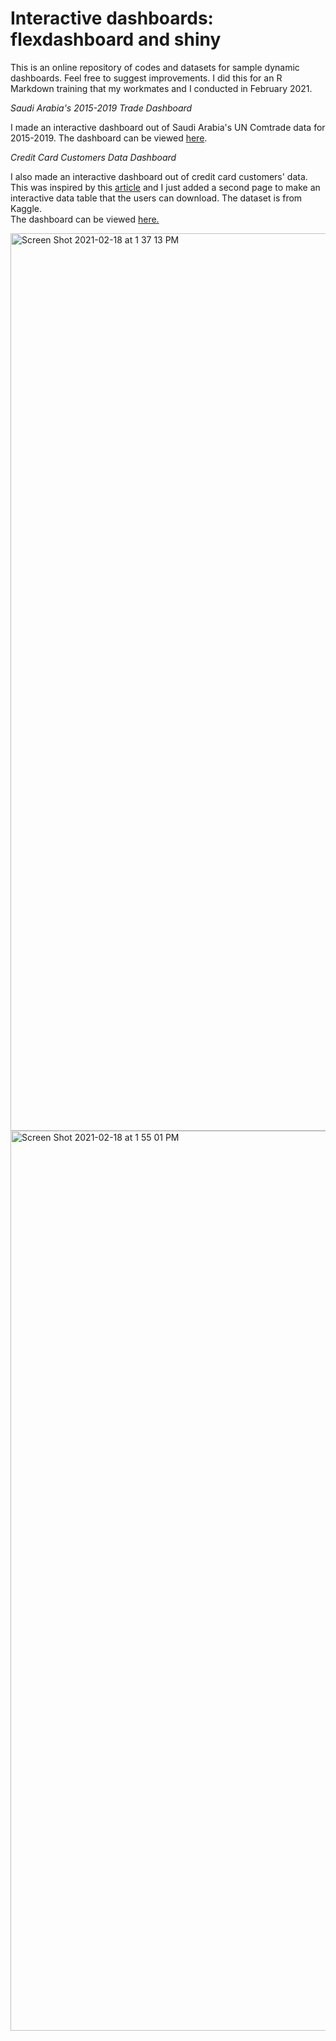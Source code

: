 # Interactive dashboards: flexdashboard and shiny

This is an online repository of codes and datasets for sample dynamic dashboards. Feel free to suggest improvements. I did this for an R Markdown training that my workmates and I conducted in February 2021. 

*Saudi Arabia's 2015-2019 Trade Dashboard*

I made an interactive dashboard out of Saudi Arabia's UN Comtrade data for 2015-2019. The dashboard can be viewed [here](https://gelijuani.shinyapps.io/sa_comtrade/).

*Credit Card Customers Data Dashboard*

I also made an interactive dashboard out of credit card customers' data. 
This was inspired by this [article](https://towardsdatascience.com/create-an-interactive-dashboard-with-shiny-flexdashboard-and-plotly-b1f025aebc9c) and I just added a second page to make an interactive data table that the users can download. The dataset is from Kaggle.  
The dashboard can be viewed [here.](https://gelijuani.shinyapps.io/credit/)


<img width="1436" alt="Screen Shot 2021-02-18 at 1 37 13 PM" src="https://user-images.githubusercontent.com/71627874/108310948-3c6f9480-71ef-11eb-81b0-652fa949d7c7.png">

<img width="1440" alt="Screen Shot 2021-02-18 at 1 55 01 PM" src="https://user-images.githubusercontent.com/71627874/108312040-06331480-71f1-11eb-92fa-ed9ad48129fc.png">
